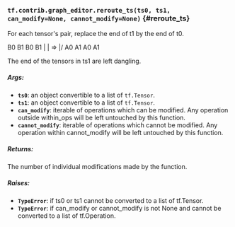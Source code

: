 ### `tf.contrib.graph_editor.reroute_ts(ts0, ts1, can_modify=None, cannot_modify=None)` {#reroute_ts}

For each tensor's pair, replace the end of t1 by the end of t0.

B0 B1     B0 B1
|  |    => |/
A0 A1     A0 A1

The end of the tensors in ts1 are left dangling.

##### Args:


*  <b>`ts0`</b>: an object convertible to a list of `tf.Tensor`.
*  <b>`ts1`</b>: an object convertible to a list of `tf.Tensor`.
*  <b>`can_modify`</b>: iterable of operations which can be modified. Any operation
    outside within_ops will be left untouched by this function.
*  <b>`cannot_modify`</b>: iterable of operations which cannot be modified. Any
    operation within cannot_modify will be left untouched by this function.

##### Returns:

  The number of individual modifications made by the function.

##### Raises:


*  <b>`TypeError`</b>: if ts0 or ts1 cannot be converted to a list of tf.Tensor.
*  <b>`TypeError`</b>: if can_modify or cannot_modify is not None and cannot be
    converted to a list of tf.Operation.

